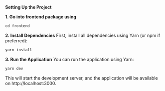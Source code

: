 ****Setting Up the Project****

**1. Go into **frontend** package using**
```js
cd frontend
```

**2. Install Dependencies**
First, install all dependencies using Yarn (or npm if preferred):

```js
yarn install
```

**3. Run the Application**
You can run the application using Yarn:

```js
yarn dev
```

This will start the development server, and the application will be available on http://localhost:3000.
